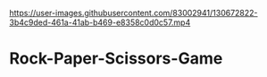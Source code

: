 

https://user-images.githubusercontent.com/83002941/130672822-3b4c9ded-461a-41ab-b469-e8358c0d0c57.mp4

# Rock-Paper-Scissors-Game
